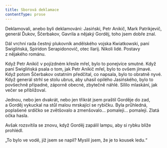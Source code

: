 ```yaml
---
title: Sborová deklamace
contentType: prose
---
```


<section>

Deklamovali, anebo byli deklamováni: Jasiński, Petr Anikič, Mark Patrikjevič, generál Ďukov, Ščerbakov, Gavrila a nějaký Gorděj, toho jsem dobře znal.

Dál vrchní rada čestný plukovník andělského vojska Kwiat­kowski, paní Swiglińská, Spiridon Serapidonovič, otec Ilarij. Nikoli lidé. Postavy z nějakého románu.

Když Petr Anikič v pojízdném křesle mřel, bylo to ponejvíce smutné. Když paní Swiglińská psala o tom, jak Petr Anikič mřel, bylo to ovšem jímavé. Když potom Ščerbakov ostatním předčítal, co napsala, bylo to obratně nyvé. Když generál strhl se stolu ubrus, aby uhasil opilého Jasińského, bylo to povšechně případné, záporně obecné, zbytečně náhlé. Sílilo mlaskání, jak večer se přibližoval.

Jednou, nebo jen dvakrát, nebo jen třikrát jsem praštil Gorděje do zad, a Gorděj vykuckal na stůl malou mrskající se rybičku. Byla průhledná, poplašené srdíčko se zvětšovalo a zmenšovalo… pomaleji… pomaleji. Zlatá očka hasla.

Avšak rozsvítila se znovu, když Gorděj zapálil lampu, aby si rybku blíže prohlédl.

„To bylo ve vodě, jíž jsem se napil? Myslil jsem, že je to kousek ledu.“

</section>
